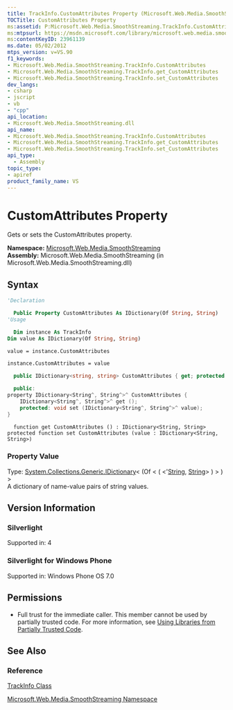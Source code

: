 ```yaml
---
title: TrackInfo.CustomAttributes Property (Microsoft.Web.Media.SmoothStreaming)
TOCTitle: CustomAttributes Property
ms:assetid: P:Microsoft.Web.Media.SmoothStreaming.TrackInfo.CustomAttributes
ms:mtpsurl: https://msdn.microsoft.com/library/microsoft.web.media.smoothstreaming.trackinfo.customattributes(v=VS.90)
ms:contentKeyID: 23961139
ms.date: 05/02/2012
mtps_version: v=VS.90
f1_keywords:
- Microsoft.Web.Media.SmoothStreaming.TrackInfo.CustomAttributes
- Microsoft.Web.Media.SmoothStreaming.TrackInfo.get_CustomAttributes
- Microsoft.Web.Media.SmoothStreaming.TrackInfo.set_CustomAttributes
dev_langs:
- csharp
- jscript
- vb
- "cpp"
api_location:
- Microsoft.Web.Media.SmoothStreaming.dll
api_name:
- Microsoft.Web.Media.SmoothStreaming.TrackInfo.CustomAttributes
- Microsoft.Web.Media.SmoothStreaming.TrackInfo.get_CustomAttributes
- Microsoft.Web.Media.SmoothStreaming.TrackInfo.set_CustomAttributes
api_type:
  - Assembly
topic_type:
- apiref
product_family_name: VS
---
```


# CustomAttributes Property

Gets or sets the CustomAttributes property.

**Namespace:**  [Microsoft.Web.Media.SmoothStreaming](microsoft-web-media-smoothstreaming-namespace_1.md)  
**Assembly:**  Microsoft.Web.Media.SmoothStreaming (in Microsoft.Web.Media.SmoothStreaming.dll)

## Syntax

```vb
'Declaration

  Public Property CustomAttributes As IDictionary(Of String, String)
'Usage

  Dim instance As TrackInfo
Dim value As IDictionary(Of String, String)

value = instance.CustomAttributes

instance.CustomAttributes = value
```

```csharp
  public IDictionary<string, string> CustomAttributes { get; protected set; }
```

```cpp
  public:
property IDictionary<String^, String^>^ CustomAttributes {
    IDictionary<String^, String^>^ get ();
    protected: void set (IDictionary<String^, String^>^ value);
}
```

```jscript
  function get CustomAttributes () : IDictionary<String, String>
protected function set CustomAttributes (value : IDictionary<String, String>)
```

### Property Value

Type: [System.Collections.Generic.IDictionary](https://msdn.microsoft.com/library/s4ys34ea)\< (Of \< ( \<'[String](https://msdn.microsoft.com/library/s1wwdcbf), [String](https://msdn.microsoft.com/library/s1wwdcbf)\> ) \> ) \>  
A dictionary of name-value pairs of string values.  

## Version Information

### Silverlight

Supported in: 4  

### Silverlight for Windows Phone

Supported in: Windows Phone OS 7.0  

## Permissions

  - Full trust for the immediate caller. This member cannot be used by partially trusted code. For more information, see [Using Libraries from Partially Trusted Code](https://msdn.microsoft.com/library/8skskf63).

## See Also

### Reference

[TrackInfo Class](trackinfo-class-microsoft-web-media-smoothstreaming_1.md)

[Microsoft.Web.Media.SmoothStreaming Namespace](microsoft-web-media-smoothstreaming-namespace_1.md)
